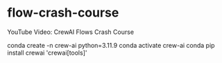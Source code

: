 # flow-crash-course
YouTube Video: CrewAI Flows Crash Course


conda create -n crew-ai python=3.11.9
conda activate crew-ai
conda pip install crewai 'crewai[tools]'
